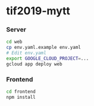 # tif2019-mytt

### Server

```sh
cd web
cp env.yaml.example env.yaml
# Edit env.yaml
export GOOGLE_CLOUD_PROJECT=...
gcloud app deploy web
```


### Frontend

```sh
cd frontend
npm install
```
